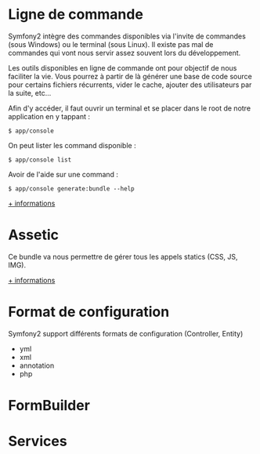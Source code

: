 # Ligne de commande

Symfony2 intègre des commandes disponibles via l'invite de commandes (sous Windows) ou le terminal (sous Linux). Il existe pas mal de commandes qui vont nous servir assez souvent lors du développement.

Les outils disponibles en ligne de commande ont pour objectif de nous faciliter la vie. Vous pourrez à partir de là générer une base de code source pour certains fichiers récurrents, vider le cache, ajouter des utilisateurs par la suite, etc...

Afin d'y accéder, il faut ouvrir un terminal et se placer dans le root de notre application en y tappant :

```
$ app/console
```

On peut lister les command disponible :

```
$ app/console list
```

Avoir de l'aide sur une command :

```
$ app/console generate:bundle --help
```
[<span class="btn btn-info">+ informations</span>](http://symfony.com/doc/current/components/console/introduction.html)

# Assetic

Ce bundle va nous permettre de gérer tous les appels statics (CSS, JS, IMG).

[<span class="btn btn-info">+ informations</span>](https://symfony.com/doc/current/cookbook/assetic/asset_management.html)

# Format de configuration

Symfony2 support différents formats de configuration (Controller, Entity)

* yml
* xml
* annotation 
* php

# FormBuilder

# Services
